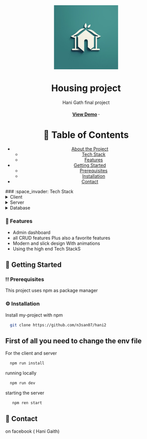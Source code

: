 <div align="center">

  <img src="/CLIENT/public/logo.jpeg" alt="logo" width="200" height="auto" />
  <h1>Housing project</h1>
  
  <p>
    Hani Gath final project
  </p>
  
  
<h4>
    <a href="https://houseappclient.vercel.app">View Demo</a>
  <span> · </span>
  </h4>

<!-- Table of Contents -->

# :notebook_with_decorative_cover: Table of Contents

- [About the Project](#star2-about-the-project)
  - [Tech Stack](#space_invader-tech-stack)
  - [Features](#dart-features)
- [Getting Started](#toolbox-getting-started)
  - [Prerequisites](#bangbang-prerequisites)
  - [Installation](#gear-installation)
- [Contact](#handshake-contact)
</div>
### :space_invader: Tech Stack

<details>
  <summary>Client</summary>
  <ul>
    <li><a href="https://reactjs.org/">React.js</a></li>
    <li><a href="https://tanstack.com/query/v3/">react-query</a></li>
    <li><a href="https://www.npmjs.com/package/axios">axios</a></li>
    <li><a href="https://mui.com/">mui ui</a></li>
  </ul>
</details>

<details>
  <summary>Server</summary>
  <ul>
    <li><a href="https://expressjs.com/">Express.js</a></li>
    <li><a href="https://github.com/winstonjs/winston#readme">winston</a></li>
    <li><a href="https://nodemailer.com/">nodemailer</a></li>
    <li><a href="https://jwt.io/">jwt</a></li>
    <li><a href="https://mongoosejs.com/">mongoose.js</a></li>

  </ul>
</details>

<details>
<summary>Database</summary>
  <ul>
    <li><a href="https://www.mongodb.com/">MongoDB</a></li>
  </ul>
</details>

<!-- Features -->

### :dart: Features

- Admin dashboard
- all CRUD features Plus also a favorite features
- Modern and slick design With animations
- Using the high end Tech StackS

## :toolbox: Getting Started

### :bangbang: Prerequisites

This project uses npm as package manager

<!-- Installation -->

### :gear: Installation

Install my-project with npm

```bash
  git clone https://github.com/n3san07/hani2
```

 <h2>First of all you need to change the env file </h2>

For the client and server

```bash
  npm run install
```

running locally

```bash
  npm run dev
```

starting the server

```bash
   npm ren start

```

## :handshake: Contact

on facebook ( Hani Gaith)